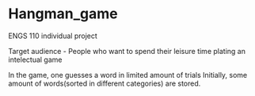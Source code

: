 # Hangman_game
ENGS 110 individual project

Target audience - People who want to spend their leisure time plating an intelectual game

In the game, one guesses a word in limited amount of trials
Initially, some amount of words(sorted in different categories) are stored.
